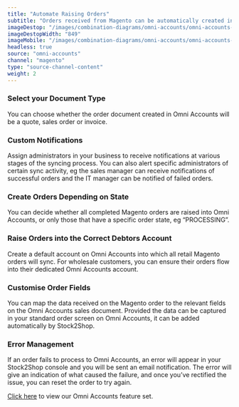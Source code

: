 ```yaml
---
title: "Automate Raising Orders"
subtitle: "Orders received from Magento can be automatically created in Omni Accounts."
imageDestop: "/images/combination-diagrams/omni-accounts/omni-accounts-magento-orders.svg"
imageDestopWidth: "849"
imageMobile: "/images/combination-diagrams/omni-accounts/omni-accounts-magento-orders.svg"
headless: true
source: "omni-accounts"
channel: "magento"
type: "source-channel-content"
weight: 2
---
```


### Select your Document Type
You can choose whether the order document created in Omni Accounts will be a quote, sales order or invoice.

### Custom Notifications
Assign administrators in your business to receive notifications at various stages of the syncing process. You can also alert specific administrators of certain sync activity, eg the sales manager can receive notifications of successful orders and the IT manager can be notified of failed orders.

### Create Orders Depending on State
You can decide whether all completed Magento orders are raised into Omni Accounts, or only those that have a specific order state, eg “PROCESSING”.

### Raise Orders into the Correct Debtors Account
Create a default account on Omni Accounts into which all retail Magento orders will sync. For wholesale customers, you can ensure their orders flow into their dedicated Omni Accounts account.

### Customise Order Fields
You can map the data received on the Magento order to the relevant fields on the Omni Accounts sales document. Provided the data can be captured in your standard order screen on Omni Accounts, it can be added automatically by Stock2Shop.

### Error Management
If an order fails to process to Omni Accounts, an error will appear in your Stock2Shop console and you will be sent an email notification. The error will give an indication of what caused the failure, and once you’ve rectified the issue, you can reset the order to try again.

[Click here](/help/features/omni-accounts/ "Omni Accounts Features") to view our Omni Accounts feature set.